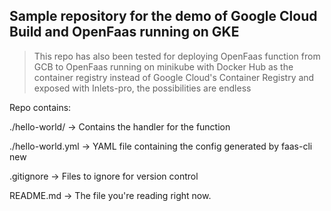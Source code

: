## Sample repository for the demo of Google Cloud Build and OpenFaas running on GKE

>This repo has also been tested for deploying OpenFaas function from GCB to OpenFaas running on minikube with Docker Hub as the container registry instead of Google Cloud's Container Registry and exposed with Inlets-pro, the possibilities are endless

Repo contains:

./hello-world/ -> Contains the handler for the function

./hello-world.yml -> YAML file containing the config generated by faas-cli new

.gitignore -> Files to ignore for version control

README.md -> The file you're reading right now.